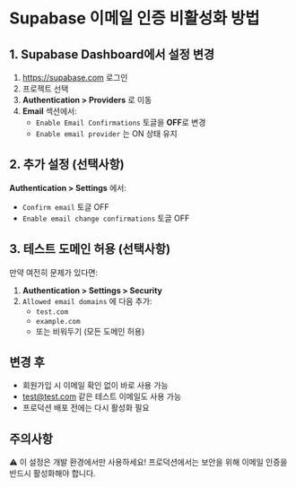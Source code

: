 # Supabase 이메일 인증 비활성화 방법

## 1. Supabase Dashboard에서 설정 변경

1. https://supabase.com 로그인
2. 프로젝트 선택
3. **Authentication > Providers** 로 이동
4. **Email** 섹션에서:
   - `Enable Email Confirmations` 토글을 **OFF**로 변경
   - `Enable email provider` 는 ON 상태 유지

## 2. 추가 설정 (선택사항)

**Authentication > Settings** 에서:
- `Confirm email` 토글 OFF
- `Enable email change confirmations` 토글 OFF

## 3. 테스트 도메인 허용 (선택사항)

만약 여전히 문제가 있다면:
1. **Authentication > Settings > Security**
2. `Allowed email domains` 에 다음 추가:
   - `test.com`
   - `example.com`
   - 또는 비워두기 (모든 도메인 허용)

## 변경 후

- 회원가입 시 이메일 확인 없이 바로 사용 가능
- test@test.com 같은 테스트 이메일도 사용 가능
- 프로덕션 배포 전에는 다시 활성화 필요

## 주의사항

⚠️ 이 설정은 개발 환경에서만 사용하세요!
프로덕션에서는 보안을 위해 이메일 인증을 반드시 활성화해야 합니다.
